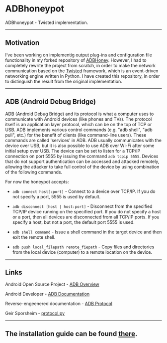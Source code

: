 # ADBhoneypot

ADBhoneypot - Twisted implementation.

--------------------------------------------------------------------------------

## Motivation

I’ve been working on implementig output plug-ins and configuration file functionality
in my forked repository of [ADBHoney](https://github.com/huuck/ADBHoney).
However, I had to completely rewrite the project from scratch, in order to make the network
communication based on the [Twisted](https://twistedmatrix.com) framework, which is an
event-driven networking engine written in Python. I have created this repository, in order
to distinguish the result from the original implementation.


--------------------------------------------------------------------------------

## ADB (Android Debug Bridge)

ADB (Android Debug Bridge) and its protocol is what a computer uses to communicate with
Android devices (like phones and TVs). The protocol itself is an application layer protocol,
which can be on the top of TCP or USB. ADB implements various control commands (e.g. "adb shell",
"adb pull", etc.) for the benefit of clients (like command-line users). These commands are called
'services' in ADB. ADB usually communicates with the device over USB, but it is also possible to
use ADB over Wi-Fi after some initial setup over USB. The  device can be set to listen for a TCP/IP
connection on port 5555 by issuing the command `adb tcpip 5555`. Devices that do not support
authentication can be accessed and attacked remotely, allowing the attacker to take full control
of the device by using combination of the following commands.

For now the honeypot accepts:

* `adb connect host[:port]` - Connect to a device over TCP/IP. If you do not specify a port,
  5555 is used by default.

* `adb disconnect [host | host:port]` - Disconnect from the specified TCP/IP device running
  on the specified port. If you do not specify a host or a port, then all devices are disconnected
  from all TCP/IP ports. If you specify a host, but not a port, the default port 5555 is used.

* `adb shell command` - Issue a shell command in the target device and then exit the remote shell.

* `adb push local_filepath remote_fiepath` - Copy files and directories from the local device
  (computer) to a remote location on the device.

--------------------------------------------------------------------------------

## Links

Android Open Source Project - [ADB Overview](https://github.com/aosp-mirror/platform_system_core/blob/master/adb/OVERVIEW.TXT)

Android Developer - [ADB Documentation](https://developer.android.com/studio/command-line/adb)

Reverse-engeenered documentation - [ADB Protocol](https://github.com/cstyan/adbDocumentation#adb-protocol-documentation)

Geir Sporsheim - [protocol.py](https://github.com/sporsh/twisted-adb/blob/master/adb/protocol.py)

--------------------------------------------------------------------------------

## The installation guide can be found [there](INSTALL.md).
